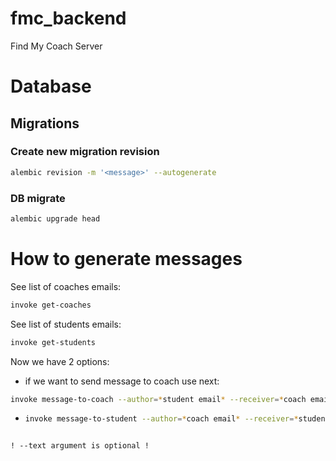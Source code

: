 # fmc_backend

Find My Coach Server

# Database

## Migrations

### Create new migration revision

```bash
alembic revision -m '<message>' --autogenerate
```

### DB migrate

```bash
alembic upgrade head
```

# How to generate messages

See list of coaches emails:

```bash
invoke get-coaches
```

See list of students emails:

```bash
invoke get-students
```

Now we have 2 options:

- if we want to send message to coach use next:

```bash
invoke message-to-coach --author=*student email* --receiver=*coach email* -- text=some random text
```

- ```bash
  invoke message-to-student --author=*coach email* --receiver=*student email* -- text=some random text
  ```

```

! --text argument is optional !
```
